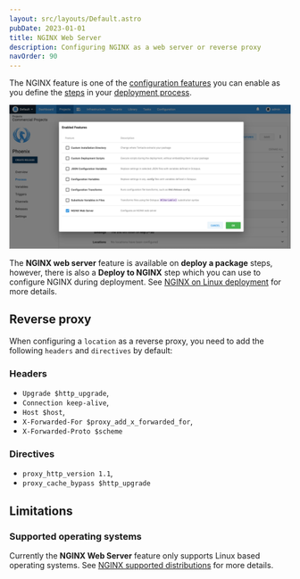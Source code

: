 ```yaml
---
layout: src/layouts/Default.astro
pubDate: 2023-01-01
title: NGINX Web Server
description: Configuring NGINX as a web server or reverse proxy
navOrder: 90
---
```


The NGINX feature is one of the [configuration features](/docs/projects/steps/configuration-features/) you can enable as you define the [steps](/docs/projects/steps/) in your [deployment process](/docs/projects/deployment-process/).

![NGINX Web Server screenshot](/docs/projects/steps/configuration-features/images/nginx-web-server.png "width=500")

The **NGINX web server** feature is available on **deploy a package** steps, however, there is also a **Deploy to NGINX** step which you can use to configure NGINX during deployment. See [NGINX on Linux deployment](/docs/deployments/nginx/) for more details.

## Reverse proxy

When configuring a `location` as a reverse proxy, you need to add the following `headers` and `directives` by default:

### Headers
- `Upgrade $http_upgrade`,
- `Connection keep-alive`,
- `Host $host`,
- `X-Forwarded-For $proxy_add_x_forwarded_for`,
- `X-Forwarded-Proto $scheme`

### Directives
- `proxy_http_version 1.1`,
- `proxy_cache_bypass $http_upgrade`

## Limitations

### Supported operating systems

Currently the **NGINX Web Server** feature only supports Linux based operating systems. See [NGINX supported distributions](https://docs.nginx.com/nginx/technical-specs/#supported-distributions) for more details.
